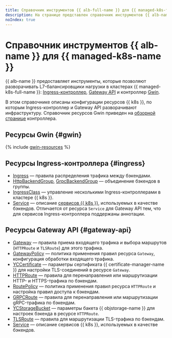 ```yaml
---
title: Справочник инструментов {{ alb-full-name }} для {{ managed-k8s-full-name }}
description: На странице представлен справочник инструментов {{ alb-name }} для {{ managed-k8s-name }}.
noIndex: true
---
```


# Справочник инструментов {{ alb-name }} для {{ managed-k8s-name }}


{{ alb-name }} предоставляет инструменты, которые позволяют разворачивать L7-балансировщики нагрузки в кластерах {{ managed-k8s-full-name }}: [Ingress-контроллер](../../application-load-balancer/tools/k8s-ingress-controller/index.md), [Gateway API](../../application-load-balancer/tools/k8s-gateway-api/index.md) и контроллер [Gwin](gwin-quickstart.md). 

В этом справочнике описаны конфигурации ресурсов {{ k8s }}, по которым Ingress-контроллер и Gateway API разворачивают инфраструктуру. Справочник ресурсов Gwin приведен на [обзорной странице](gwin-index.md) контроллера.

## Ресурсы Gwin {#gwin}

{% include [gwin-resources](../../_includes/managed-kubernetes/alb-ref/gwin-resources.md) %}

## Ресурсы Ingress-контроллера {#ingress}

* [Ingress](ingress.md) — правила распределения трафика между бэкендами.
* [HttpBackendGroup](http-backend-group.md), [GrpcBackendGroup](grpc-backend-group.md) — объединение бэкендов в группы.
* [IngressClass](ingress-class.md) — управление несколькими Ingress-контроллерами в кластере {{ k8s }}.
* [Service](service-for-ingress.md) — описание [сервисов {{ k8s }}](../concepts/index.md#service), используемых в качестве бэкендов. Отличается от ресурса `Service` для Gateway API тем, что для сервисов Ingress-контроллера поддержаны аннотации.

## Ресурсы Gateway API {#gateway-api}

* [Gateway](gateway.md) — правила приема входящего трафика и выбора маршрутов (`HTTPRoute` и `TLSRoute`) для этого трафика.
* [GatewayPolicy](gateway-policy.md) — политика применения правил ресурса `Gateway`, конфигурация обработки входящего трафика.
* [YCCertificate](./yc-certificate.md) — параметры сертификата {{ certificate-manager-name }} для настройки TLS-соединений в ресурсе `Gateway`.
* [HTTPRoute](http-route.md) — правила для перенаправления или маршрутизации HTTP- и HTTPS-трафика по бэкендам.
* [RoutePolicy](route-policy.md) — политика применения правил ресурса `HTTPRoute` и настройка правил доступа к бэкендам.
* [GRPCRoute](grpc-route.md) — правила для перенаправления или маршрутизации gRPC-трафика по бэкендам.
* [YCStorageBucket](./yc-storage-bucket.md) — параметры бакета {{ objstorage-name }} для настроек бэкенда в ресурсе `HTTPRoute`.
* [TLSRoute](./tls-route.md) — правила для маршрутизации TLS-трафика по бэкендам.
* [Service](service-for-gateway.md) — описание сервисов {{ k8s }}, используемых в качестве бэкендов.